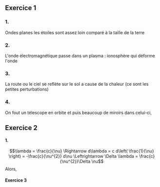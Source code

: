 ## Exercice 1
### 1.
Ondes planes les étoiles sont assez loin comparé à la taille de la terre

### 2.
L'onde électromagnétique passe dans un plasma : ionosphère qui déforme l'onde

### 3.
La route ou le ciel se reflète sur le sol a cause de la chaleur (ce sont les petites perturbations)

### 4.
On fout un télescope en orbite et puis beaucoup de miroirs dans celui-ci, 


## Exercice 2
#### 1.
$$\lambda = \frac{c}{\nu} \Rightarrow d\lambda = c d\left( \frac{1}{\nu} \right) = -\frac{c}{\nu^{2}} d\nu \Leftrightarrow \Delta \lambda = \frac{c}{\nu^{2}}\Delta \nu$$
Alors, 


#### Exercice 3
